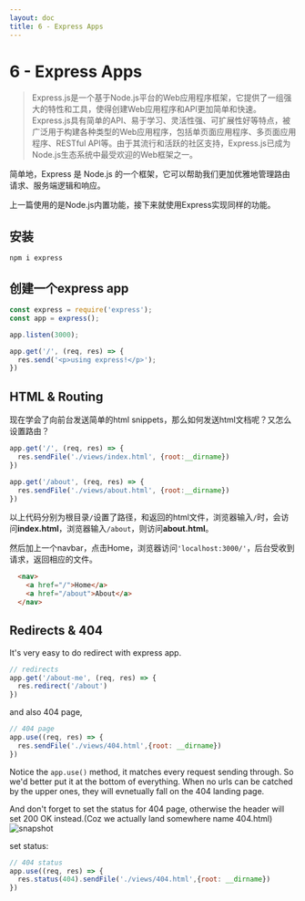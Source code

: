 ```yaml
---
layout: doc
title: 6 - Express Apps
---
```


# 6 - Express Apps

>Express.js是一个基于Node.js平台的Web应用程序框架，它提供了一组强大的特性和工具，使得创建Web应用程序和API更加简单和快速。Express.js具有简单的API、易于学习、灵活性强、可扩展性好等特点，被广泛用于构建各种类型的Web应用程序，包括单页面应用程序、多页面应用程序、RESTful API等。由于其流行和活跃的社区支持，Express.js已成为Node.js生态系统中最受欢迎的Web框架之一。

简单地，Express 是 Node.js 的一个框架，它可以帮助我们更加优雅地管理路由请求、服务端逻辑和响应。

上一篇使用的是Node.js内置功能，接下来就使用Express实现同样的功能。

## 安装
```
npm i express
```

## 创建一个express app
```js
const express = require('express');
const app = express();

app.listen(3000);

app.get('/', (req, res) => {
  res.send('<p>using express!</p>');
})
```

## HTML & Routing
现在学会了向前台发送简单的html snippets，那么如何发送html文档呢？又怎么设置路由？

```js
app.get('/', (req, res) => {
  res.sendFile('./views/index.html', {root:__dirname})
})

app.get('/about', (req, res) => {
  res.sendFile('./views/about.html', {root:__dirname})
})
```

以上代码分别为根目录`/`设置了路径，和返回的html文件，浏览器输入`/`时，会访问**index.html**，浏览器输入`/about`，则访问**about.html**。

然后加上一个navbar，点击Home，浏览器访问`'localhost:3000/'`，后台受收到请求，返回相应的文件。
```html
  <nav>
    <a href="/">Home</a>
    <a href="/about">About</a>
  </nav>
```


## Redirects & 404
It's very easy to do redirect with express app.

```js
// redirects
app.get('/about-me', (req, res) => {
  res.redirect('/about')
})
```

and also 404 page,
```js
// 404 page
app.use((req, res) => {
  res.sendFile('./views/404.html',{root: __dirname})
})
```

Notice the `app.use()` method, it matches every request sending through. So we'd better put it at the bottom of everything. When no urls can be catched by the upper ones, they will evnetually fall on the 404 landing page.

And don't forget to set the status for 404 page, otherwise the header will set 200 OK instead.(Coz we actually land somewhere name 404.html)
![snapshot](https://nic-gz-1308403500.file.myqcloud.com/vitepress/06_Express_Apps-2023-06-19-23-22-27.png)

set status:
```js
// 404 status
app.use((req, res) => {
  res.status(404).sendFile('./views/404.html',{root: __dirname})
})
```